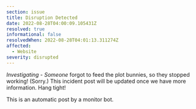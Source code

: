 ```yaml
---
section: issue
title: Disruption Detected
date: 2022-08-28T04:00:09.105431Z
resolved: true
informational: false
resolvedWhen: 2022-08-28T04:01:13.311274Z
affected:
  - Website
severity: disrupted
---
```

*Investigating* - _Someone_ forgot to feed the plot bunnies, so they stopped working! (Sorry.) This incident post will be updated once we have more information. Hang tight!

This is an automatic post by a monitor bot.
        